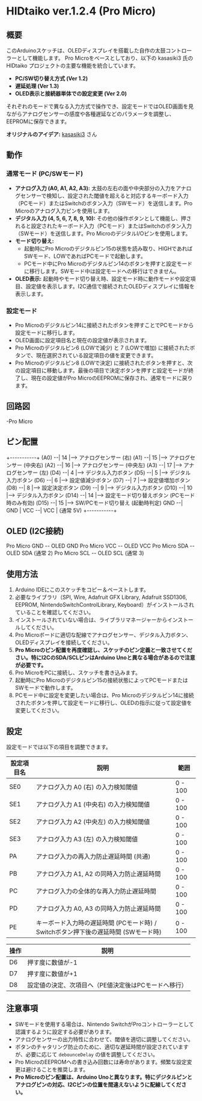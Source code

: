 # HIDtaiko ver.1.2.4 (Pro Micro)

## 概要

このArduinoスケッチは、OLEDディスプレイを搭載した自作の太鼓コントローラーとして機能します。
Pro Microをベースとしており、以下の kasasiki3 氏の HIDtaiko プロジェクトの主要な機能を統合しています。

* **PC/SW切り替え方式 (Ver 1.2)**
* **遅延処理 (Ver 1.3)**
* **OLED表示と接続器単体での設定変更 (Ver 2.0)**

それぞれのモードで異なる入力方式で操作でき、設定モードではOLED画面を見ながらアナログセンサーの感度や各種遅延などのパラメータを調整し、EEPROMに保存できます。

**オリジナルのアイデア:** [kasasiki3](https://github.com/kasasiki3) さん

## 動作

### 通常モード (PC/SWモード)

- **アナログ入力 (A0, A1, A2, A3):** 太鼓の左右の面や中央部分の入力をアナログセンサーで検知し、設定された閾値を超えると対応するキーボード入力（PCモード）またはSwitchのボタン入力（SWモード）を送信します。Pro Microのアナログ入力ピンを使用します。
- **デジタル入力 (4, 5, 6, 7, 8, 9, 10):** その他の操作ボタンとして機能し、押されると設定されたキーボード入力（PCモード）またはSwitchのボタン入力（SWモード）を送信します。Pro MicroのデジタルI/Oピンを使用します。
- **モード切り替え:**
    - 起動時にPro Microのデジタルピン15の状態を読み取り、HIGHであればSWモード、LOWであればPCモードで起動します。
    - PCモード中にPro Microのデジタルピン14のボタンを押すと設定モードに移行します。SWモード中は設定モードへの移行はできません。
- **OLED表示:** 起動時やモード切り替え時、設定モード時に動作モードや設定項目、設定値を表示します。I2C通信で接続されたOLEDディスプレイに情報を表示します。

### 設定モード

- Pro Microのデジタルピン14に接続されたボタンを押すことでPCモードから設定モードに移行します。
- OLED画面に設定項目名と現在の設定値が表示されます。
- Pro Microのデジタルピン6 (LOWで減少) と 7 (LOWで増加) に接続されたボタンで、現在選択されている設定項目の値を変更できます。
- Pro Microのデジタルピン8 (LOWで決定) に接続されたボタンを押すと、次の設定項目に移動します。最後の項目で決定ボタンを押すと設定モードが終了し、現在の設定値がPro MicroのEEPROMに保存され、通常モードに戻ります。

## 回路図
 -Pro Micro

## ピン配置

+-----------+
(A0) --| 14        |--> アナログセンサー (右)
(A1) --| 15        |--> アナログセンサー (中央右)
(A2) --| 16        |--> アナログセンサー (中央左)
(A3) --| 17        |--> アナログセンサー (左)
(D4) --| 4         |--> デジタル入力ボタン
(D5) --| 5         |--> デジタル入力ボタン
(D6) --| 6         |--> 設定値減少ボタン
(D7) --| 7         |--> 設定値増加ボタン
(D8) --| 8         |--> 設定決定ボタン
(D9) --| 9         |--> デジタル入力ボタン
(D10) --| 10        |--> デジタル入力ボタン
(D14) --| 14        |--> 設定モード切り替えボタン (PCモード時のみ有効)
(D15) --| 15        |--> SW/PCモード切り替え (起動時判定)
GND --| GND       |
VCC --| VCC       | (通常 5V)
+-----------+


## OLED (I2C接続)

Pro Micro GND -- OLED GND
Pro Micro VCC -- OLED VCC
Pro Micro SDA -- OLED SDA (通常 2)
Pro Micro SCL -- OLED SCL (通常 3)

## 使用方法

1. Arduino IDEにこのスケッチをコピー＆ペーストします。
2. 必要なライブラリ（SPI, Wire, Adafruit GFX Library, Adafruit SSD1306, EEPROM, NintendoSwitchControlLibrary, Keyboard）がインストールされていることを確認してください。
3. インストールされていない場合は、ライブラリマネージャーからインストールしてください。
4. Pro Microボードに適切な配線でアナログセンサー、デジタル入力ボタン、OLEDディスプレイを接続してください。
5. **Pro Microのピン配置を再度確認し、スケッチのピン定義と一致させてください。特にI2CのSDA/SCLピンはArduino Unoと異なる場合があるので注意が必要です。**
6. Pro MicroをPCに接続し、スケッチを書き込みます。
7. 起動時にPro Microのデジタルピン15の接続状態によってPCモードまたはSWモードで動作します。
8. PCモード中に設定を変更したい場合は、Pro Microのデジタルピン14に接続されたボタンを押して設定モードに移行し、OLEDの指示に従って設定値を変更してください。

## 設定

設定モードでは以下の項目を調整できます。

| 設定項目名 | 説明                                                                 | 範囲    |
|------------|----------------------------------------------------------------------|---------|
| SE0        | アナログ入力 A0 (右) の入力検知閾値                                     | 0 - 100 |
| SE1        | アナログ入力 A1 (中央右) の入力検知閾値                                 | 0 - 100 |
| SE2        | アナログ入力 A2 (中央左) の入力検知閾値                                 | 0 - 100 |
| SE3        | アナログ入力 A3 (左) の入力検知閾値                                     | 0 - 100 |
| PA         | アナログ入力の再入力防止遅延時間 (共通)                                | 0 - 100 |
| PB         | アナログ入力 A1, A2 の同時入力防止遅延時間                             | 0 - 100 |
| PC         | アナログ入力の全体的な再入力防止遅延時間                               | 0 - 100 |
| PD         | アナログ入力 A0, A3 の同時入力防止遅延時間                             | 0 - 100 |
| PE         | キーボード入力時の遅延時間 (PCモード時) / Switchボタン押下後の遅延時間 (SWモード時) | 0 - 100 |

| 操作 | 説明                                                                 | 
|------------|----------------------------------------------------------------------|
| D6        | 押す度に数値が-1                                     |
| D7        | 押す度に数値が+1                                 |
| D8        | 設定値の決定、次項目へ（PE値決定後はPCモードへ移行）                                 |


## 注意事項

- SWモードを使用する場合は、Nintendo SwitchがProコントローラーとして認識するように設定する必要があります。
- アナログセンサーの出力特性に合わせて、閾値を適切に調整してください。
- ボタンのチャタリング防止のために、適切な遅延時間が設定されていますが、必要に応じて `debounceDelay` の値を調整してください。
- Pro MicroのEEPROMへの書き込み回数には寿命があります。頻繁な設定変更は避けることを推奨します。
- **Pro Microのピン配置は、Arduino Unoと異なります。特にデジタルピンとアナログピンの対応、I2Cピンの位置を間違えないように配線してください。**

